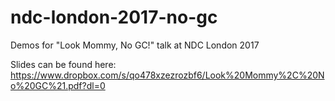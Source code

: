 # ndc-london-2017-no-gc
Demos for "Look Mommy, No GC!" talk at NDC London 2017

Slides can be found here: https://www.dropbox.com/s/qo478xzezrozbf6/Look%20Mommy%2C%20No%20GC%21.pdf?dl=0
